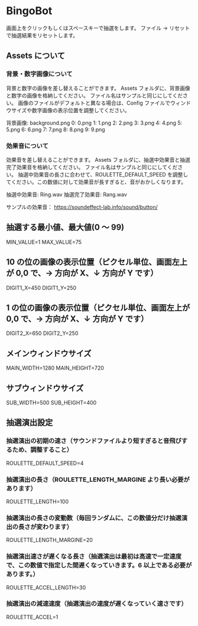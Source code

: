 # BingoBot

画面上をクリックもしくはスペースキーで抽選をします。
ファイル → リセットで抽選結果をリセットします。

## Assets について

### 背景・数字画像について

背景と数字の画像を差し替えることができます。
Assets フォルダに、背景画像と数字の画像を格納してください。
ファイル名はサンプルと同じにしてください。
画像のファイルがデフォルトと異なる場合は、Config ファイルでウィンドウサイズや数字画像の表示位置を調整してください。

背景画像: background.png
0: 0.png
1: 1.png
2: 2.png
3: 3.png
4: 4.png
5: 5.png
6: 6.png
7: 7.png
8: 8.png
9: 9.png

### 効果音について

効果音を差し替えることができます。
Assets フォルダに、抽選中効果音と抽選完了効果音を格納してください。
ファイル名はサンプルと同じにしてください。
抽選中効果音の長さに合わせて、ROULETTE_DEFAULT_SPEED を調整してください。この数値に対して効果音が長すぎると、音がおかしくなります。

抽選中効果音: Ring.wav
抽選完了効果音: Rang.wav

サンプルの効果音：
https://soundeffect-lab.info/sound/button/

## 抽選する最小値、最大値(0 ～ 99)

MIN_VALUE=1
MAX_VALUE=75

## 10 の位の画像の表示位置（ピクセル単位、画面左上が 0,0 で、→ 方向が X、↓ 方向が Y です）

DIGIT1_X=450
DIGIT1_Y=250

## 1 の位の画像の表示位置（ピクセル単位、画面左上が 0,0 で、→ 方向が X、↓ 方向が Y です）

DIGIT2_X=650
DIGIT2_Y=250

## メインウィンドウサイズ

MAIN_WIDTH=1280
MAIN_HEIGHT=720

## サブウィンドウサイズ

SUB_WIDTH=500
SUB_HEIGHT=400

## 抽選演出設定

### 抽選演出の初期の速さ（サウンドファイルより短すぎると音飛びするため、調整すること）

ROULETTE_DEFAULT_SPEED=4

### 抽選演出の長さ（ROULETTE_LENGTH_MARGINE より長い必要があります）

ROULETTE_LENGTH=100

### 抽選演出の長さの変動数（毎回ランダムに、この数値分だけ抽選演出の長さが変わります）

ROULETTE_LENGTH_MARGINE=20

### 抽選演出速さが遅くなる長さ（抽選演出は最初は高速で一定速度で、この数値で指定した間遅くなっていきます。6 以上である必要があります。）

ROULETTE_ACCEL_LENGTH=30

### 抽選演出の減速速度（抽選演出の速度が遅くなっていく速さです）

ROULETTE_ACCEL=1
